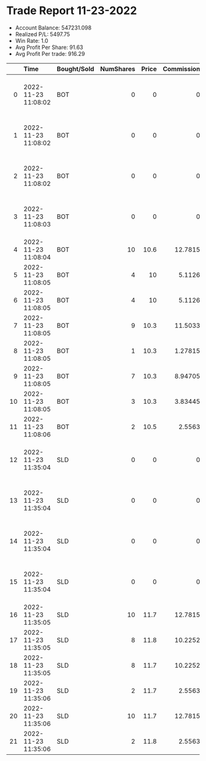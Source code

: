 # Trade Report 11-23-2022
- Account Balance: 547231.098
- Realized P/L: 5497.75
- Win Rate: 1.0
- Avg Profit Per Share: 91.63
- Avg Profit Per trade: 916.29

|    | Time                | Bought/Sold   |   NumShares |   Price |   Commission |   RealizedPL | Name                                      |
|---:|:--------------------|:--------------|------------:|--------:|-------------:|-------------:|:------------------------------------------|
|  0 | 2022-11-23 11:08:02 | BOT           |           0 |     0   |      0       |        0     | Short Bernese 003 50 on 20221123 11:08:02 |
|  1 | 2022-11-23 11:08:02 | BOT           |           0 |     0   |      0       |        0     | Short Bernese 001 1v on 20221123 11:08:02 |
|  2 | 2022-11-23 11:08:02 | BOT           |           0 |     0   |      0       |        0     | Short Bernese 001 50 on 20221123 11:08:02 |
|  3 | 2022-11-23 11:08:03 | BOT           |           0 |     0   |      0       |        0     | Short Bernese 003 1v on 20221123 11:08:03 |
|  4 | 2022-11-23 11:08:04 | BOT           |          10 |    10.6 |     12.7815  |        0     | Shares of SPX 4030.0P                     |
|  5 | 2022-11-23 11:08:05 | BOT           |           4 |    10   |      5.1126  |        0     | Shares of SPX 4030.0P                     |
|  6 | 2022-11-23 11:08:05 | BOT           |           4 |    10   |      5.1126  |        0     | Shares of SPX 4030.0P                     |
|  7 | 2022-11-23 11:08:05 | BOT           |           9 |    10.3 |     11.5033  |        0     | Shares of SPX 4030.0P                     |
|  8 | 2022-11-23 11:08:05 | BOT           |           1 |    10.3 |      1.27815 |        0     | Shares of SPX 4030.0P                     |
|  9 | 2022-11-23 11:08:05 | BOT           |           7 |    10.3 |      8.94705 |        0     | Shares of SPX 4030.0P                     |
| 10 | 2022-11-23 11:08:05 | BOT           |           3 |    10.3 |      3.83445 |        0     | Shares of SPX 4030.0P                     |
| 11 | 2022-11-23 11:08:06 | BOT           |           2 |    10.5 |      2.5563  |        0     | Shares of SPX 4030.0P                     |
| 12 | 2022-11-23 11:35:04 | SLD           |           0 |     0   |      0       |        0     | Short Bernese 001 1v on 20221123 11:35:04 |
| 13 | 2022-11-23 11:35:04 | SLD           |           0 |     0   |      0       |        0     | Short Bernese 001 50 on 20221123 11:35:04 |
| 14 | 2022-11-23 11:35:04 | SLD           |           0 |     0   |      0       |        0     | Short Bernese 003 1v on 20221123 11:35:04 |
| 15 | 2022-11-23 11:35:04 | SLD           |           0 |     0   |      0       |        0     | Short Bernese 003 50 on 20221123 11:35:04 |
| 16 | 2022-11-23 11:35:05 | SLD           |          10 |    11.7 |     12.7815  |     1349.44  | Shares of SPX 4030.0P                     |
| 17 | 2022-11-23 11:35:05 | SLD           |           8 |    11.8 |     10.2252  |     1159.55  | Shares of SPX 4030.0P                     |
| 18 | 2022-11-23 11:35:05 | SLD           |           8 |    11.7 |     10.2252  |     1079.55  | Shares of SPX 4030.0P                     |
| 19 | 2022-11-23 11:35:06 | SLD           |           2 |    11.7 |      2.5563  |      269.887 | Shares of SPX 4030.0P                     |
| 20 | 2022-11-23 11:35:06 | SLD           |          10 |    11.7 |     12.7815  |     1349.44  | Shares of SPX 4030.0P                     |
| 21 | 2022-11-23 11:35:06 | SLD           |           2 |    11.8 |      2.5563  |      289.887 | Shares of SPX 4030.0P                     |